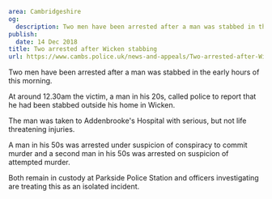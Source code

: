 ```yaml
area: Cambridgeshire
og:
  description: Two men have been arrested after a man was stabbed in the early hours of this morning.
publish:
  date: 14 Dec 2018
title: Two arrested after Wicken stabbing
url: https://www.cambs.police.uk/news-and-appeals/Two-arrested-after-Wicken-stabbing
```

Two men have been arrested after a man was stabbed in the early hours of this morning.

At around 12.30am the victim, a man in his 20s, called police to report that he had been stabbed outside his home in Wicken.

The man was taken to Addenbrooke's Hospital with serious, but not life threatening injuries.

A man in his 50s was arrested under suspicion of conspiracy to commit murder and a second man in his 50s was arrested on suspicion of attempted murder.

Both remain in custody at Parkside Police Station and officers investigating are treating this as an isolated incident.
